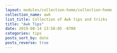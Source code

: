 ```yaml
---
layout: modules/collection-home/collection-home
collection_name: awk
list_title: Collection of Awk tips and tricks
title: "Awk Tips"
date: 2019-08-14 13:58:05 -0700
categories: tips
posts_sort_by: date
posts_reverse: true
---
```

